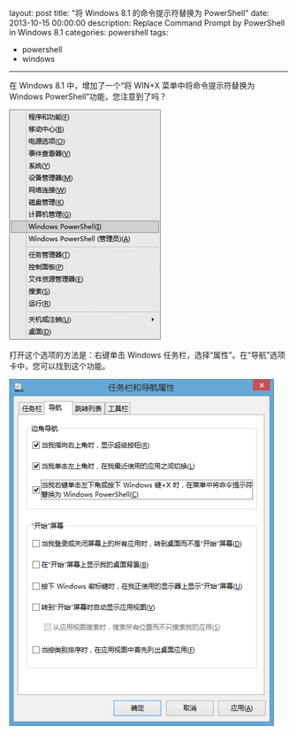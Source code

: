 ﻿layout: post
title: "将 Windows 8.1 的命令提示符替换为 PowerShell"
date: 2013-10-15 00:00:00
description: Replace Command Prompt by PowerShell in Windows 8.1
categories: powershell
tags:
- powershell
- windows
---
在 Windows 8.1 中，增加了一个“将 WIN+X 菜单中将命令提示符替换为 Windows PowerShell”功能，您注意到了吗？

![](/img/2013-10-15-replace-command-prompt-by-powershell-in-windows-81-002.png)

打开这个选项的方法是：右键单击 Windows 任务栏，选择“属性”。在“导航”选项卡中，您可以找到这个功能。

![](/img/2013-10-15-replace-command-prompt-by-powershell-in-windows-81-001.png)
